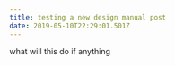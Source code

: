```yaml
---
title: testing a new design manual post
date: 2019-05-10T22:29:01.501Z
---
```

what will this do if anything
